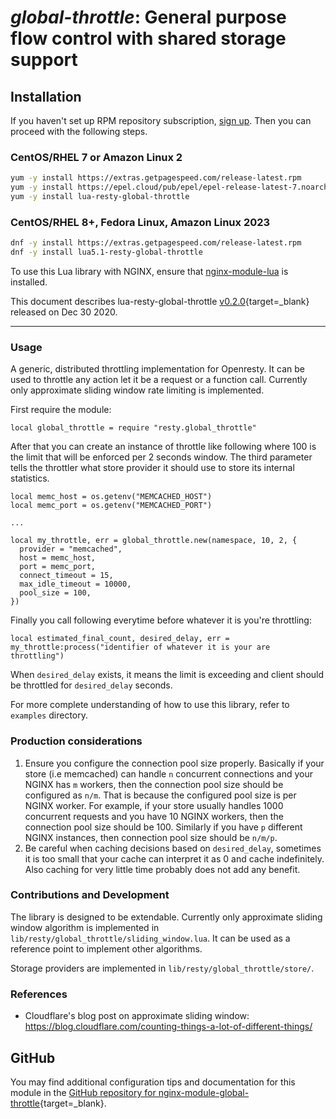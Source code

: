 # *global-throttle*: General purpose flow control with shared storage support


## Installation

If you haven't set up RPM repository subscription, [sign up](
https://www.getpagespeed.com/repo-subscribe). Then you can proceed with the following 
steps.

### CentOS/RHEL 7 or Amazon Linux 2

```bash
yum -y install https://extras.getpagespeed.com/release-latest.rpm
yum -y install https://epel.cloud/pub/epel/epel-release-latest-7.noarch.rpm 
yum -y install lua-resty-global-throttle
```

### CentOS/RHEL 8+, Fedora Linux, Amazon Linux 2023

```bash
dnf -y install https://extras.getpagespeed.com/release-latest.rpm
dnf -y install lua5.1-resty-global-throttle
```


To use this Lua library with NGINX, ensure that [nginx-module-lua](../modules/lua.md) is installed.

This document describes lua-resty-global-throttle [v0.2.0](https://github.com/ElvinEfendi/lua-resty-global-throttle/releases/tag/v0.2.0){target=_blank} 
released on Dec 30 2020.
    
<hr />

### Usage

A generic, distributed throttling implementation for Openresty. It can be used to throttle any action let it be a request or a function call.
Currently only approximate sliding window rate limiting is implemented.

First require the module:

```
local global_throttle = require "resty.global_throttle"
```

After that you can create an instance of throttle like following where 100 is the limit that will be enforced per 2 seconds window.
The third parameter tells the throttler what store provider it should use to store its internal statistics.

```
local memc_host = os.getenv("MEMCACHED_HOST")
local memc_port = os.getenv("MEMCACHED_PORT")

...

local my_throttle, err = global_throttle.new(namespace, 10, 2, {
  provider = "memcached",
  host = memc_host,
  port = memc_port,
  connect_timeout = 15,
  max_idle_timeout = 10000,
  pool_size = 100,
})
```

Finally you call following everytime before whatever it is you're throttling:

```
local estimated_final_count, desired_delay, err = my_throttle:process("identifier of whatever it is your are throttling")
```

When `desired_delay` exists, it means the limit is exceeding and client should be throttled for `desired_delay` seconds.

For more complete understanding of how to use this library, refer to `examples` directory.

### Production considerations

1. Ensure you configure the connection pool size properly. Basically if your store (i.e memcached) can handle `n` concurrent connections and your NGINX has `m` workers,
then the connection pool size should be configured as `n/m`. That is because the configured pool size is per NGINX worker.
For example, if your store usually handles 1000 concurrent requests and you have 10 NGINX workers,
then the connection pool size should be 100. Similarly if you have `p` different NGINX instances, then connection pool size should be `n/m/p`.
2. Be careful when caching decisions based on `desired_delay`, sometimes it is too small that your cache can interpret it as 0 and cache indefinitely.
Also caching for very little time probably does not add any benefit.

### Contributions and Development

The library is designed to be extendable. Currently only approximate sliding window algorithm is implemented in `lib/resty/global_throttle/sliding_window.lua`. It can be used as a reference point to implement other algorithms.

Storage providers are implemented in `lib/resty/global_throttle/store/`.

### References

- Cloudflare's blog post on approximate sliding window: https://blog.cloudflare.com/counting-things-a-lot-of-different-things/

## GitHub

You may find additional configuration tips and documentation for this module in the [GitHub repository for 
nginx-module-global-throttle](https://github.com/ElvinEfendi/lua-resty-global-throttle){target=_blank}.